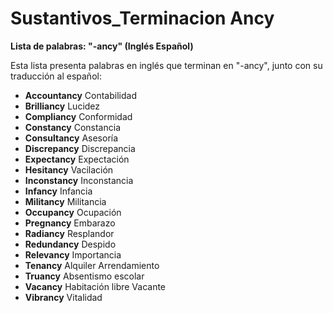 # Sustantivos_Terminacion Ancy



**Lista de palabras: "-ancy" (Inglés    Español)**

Esta lista presenta palabras en inglés que terminan en "-ancy", junto con su traducción al español:

*   **Accountancy**    Contabilidad
*   **Brilliancy**    Lucidez
*   **Compliancy**    Conformidad
*   **Constancy**    Constancia
*   **Consultancy**    Asesoría
*   **Discrepancy**    Discrepancia
*   **Expectancy**    Expectación
*   **Hesitancy**    Vacilación
*   **Inconstancy**    Inconstancia
*   **Infancy**    Infancia
*   **Militancy**    Militancia
*   **Occupancy**    Ocupación
*   **Pregnancy**    Embarazo
*   **Radiancy**    Resplandor
*   **Redundancy**    Despido
*   **Relevancy**    Importancia
*   **Tenancy**    Alquiler   Arrendamiento
*   **Truancy**    Absentismo escolar
*   **Vacancy**    Habitación libre   Vacante
*   **Vibrancy**    Vitalidad


